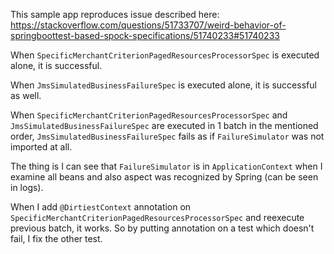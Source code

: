 This sample app reproduces issue described here: https://stackoverflow.com/questions/51733707/weird-behavior-of-springboottest-based-spock-specifications/51740233#51740233

When `SpecificMerchantCriterionPagedResourcesProcessorSpec` is executed alone, it is successful.

When `JmsSimulatedBusinessFailureSpec` is executed alone, it is successful as well.

When `SpecificMerchantCriterionPagedResourcesProcessorSpec` and `JmsSimulatedBusinessFailureSpec` are executed in 1 batch in the mentioned order, `JmsSimulatedBusinessFailureSpec` fails as if `FailureSimulator` was not imported at all.

The thing is I can see that `FailureSimulator` is in `ApplicationContext` when I examine all beans and also aspect was recognized by Spring (can be seen in logs).

When I add `@DirtiestContext` annotation on `SpecificMerchantCriterionPagedResourcesProcessorSpec` and reexecute previous batch, it works.
So by putting annotation on a test which doesn't fail, I fix the other test.
